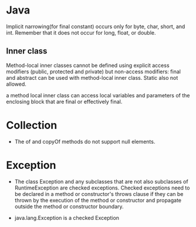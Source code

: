 # Java

Implicit narrowing(for final constant) occurs only for byte, char, short, and int. 
Remember that it does not occur for long, float, or double.







## Inner class

Method-local inner classes cannot be defined using explicit access modifiers (public, protected and private) but non-access modifiers: final and abstract can be used with method-local inner class.
Static also not allowed.

a method local inner class can access local variables and parameters of the enclosing block that are final or effectively final.


# Collection

- The of and copyOf methods do not support null elements.


# Exception

- The class Exception and any subclasses that are not also subclasses of RuntimeException are checked exceptions. Checked exceptions need to be declared in a method or constructor's throws clause if they can be thrown by the execution of the method or constructor and propagate outside the method or constructor boundary.

- java.lang.Exception is a checked Exception
